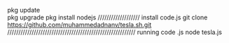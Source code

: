 pkg update  
pkg upgrade 
pkg install nodejs
///////////////////
install  code.js
git clone https://github.com/muhammedadnanv/tesla.sh.git
//////////////////////////////////////////////////////////
running code .js
node tesla.js
